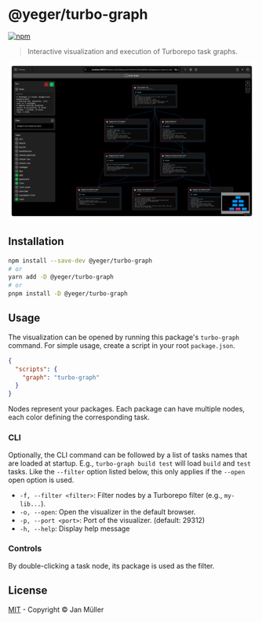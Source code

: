 # @yeger/turbo-graph

[![npm](https://img.shields.io/npm/v/@yeger/turbo-graph?color=a1b858&label=)](https://npmjs.com/package/@yeger/turbo-graph)

> Interactive visualization and execution of Turborepo task graphs.

![Turbograph Example Image](https://github.com/DerYeger/yeger/raw/main/packages/turbo-graph/docs/image.png)

## Installation

```bash
npm install --save-dev @yeger/turbo-graph
# or
yarn add -D @yeger/turbo-graph
# or
pnpm install -D @yeger/turbo-graph
```

## Usage

The visualization can be opened by running this package's `turbo-graph` command.
For simple usage, create a script in your root `package.json`.

```json
{
  "scripts": {
    "graph": "turbo-graph"
  }
}
```

Nodes represent your packages.
Each package can have multiple nodes, each color defining the corresponding task.

### CLI

Optionally, the CLI command can be followed by a list of tasks names that are loaded at startup.
E.g., `turbo-graph build test` will load `build` and `test` tasks.
Like the `--filter` option listed below, this only applies if the `--open` open option is used.

- `-f, --filter <filter>`: Filter nodes by a Turborepo filter (e.g., `my-lib...`).
- `-o, --open`: Open the visualizer in the default browser.
- `-p, --port <port>`: Port of the visualizer. (default: 29312)
- `-h, --help`: Display help message

### Controls

By double-clicking a task node, its package is used as the filter.

## License

[MIT](https://github.com/DerYeger/yeger/blob/main/packages/turbo-graph/LICENSE) - Copyright &copy; Jan Müller
